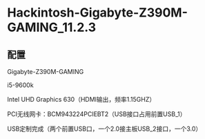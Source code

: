 # Hackintosh-Gigabyte-Z390M-GAMING_11.2.3
## 配置
Gigabyte-Z390M-GAMING

i5-9600k

Intel UHD Graphics 630（HDMI输出，频率1.15GHZ）

PCI无线网卡：BCM943224PCIEBT2（USB接口占用前置USB_1）

USB定制完成（两个前置USB口，一个2.0接主板USB_2接口，一个3.0）
  
